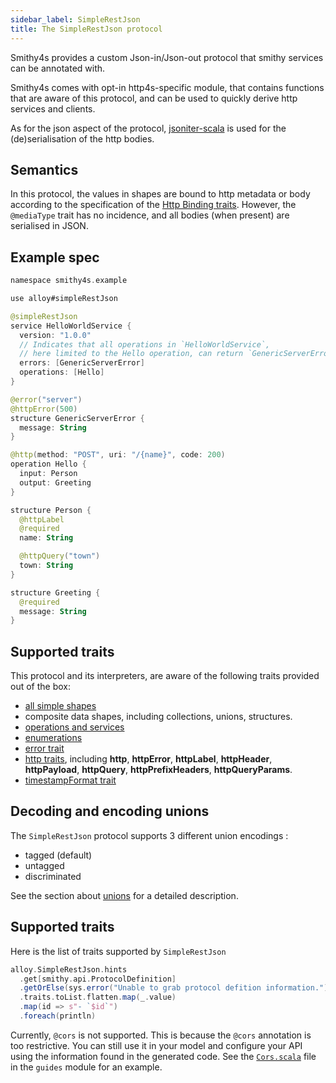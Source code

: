 ```yaml
---
sidebar_label: SimpleRestJson
title: The SimpleRestJson protocol
---
```


Smithy4s provides a custom Json-in/Json-out protocol that smithy services can be annotated with.

Smithy4s comes with opt-in http4s-specific module, that contains functions that are aware of this protocol, and can be used to quickly derive http services and clients.

As for the json aspect of the protocol, [jsoniter-scala](https://github.com/plokhotnyuk/jsoniter-scala/) is used for the (de)serialisation of the http bodies.

## Semantics

In this protocol, the values in shapes are bound to http metadata or body according to the specification of the [Http Binding traits](https://awslabs.github.io/smithy/1.0/spec/core/http-traits.html?highlight=http#http-binding-traits). However, the `@mediaType` trait has no incidence, and all bodies (when present) are serialised in JSON.

## Example spec

```kotlin
namespace smithy4s.example

use alloy#simpleRestJson

@simpleRestJson
service HelloWorldService {
  version: "1.0.0"
  // Indicates that all operations in `HelloWorldService`,
  // here limited to the Hello operation, can return `GenericServerError`.
  errors: [GenericServerError]
  operations: [Hello]
}

@error("server")
@httpError(500)
structure GenericServerError {
  message: String
}

@http(method: "POST", uri: "/{name}", code: 200)
operation Hello {
  input: Person
  output: Greeting
}

structure Person {
  @httpLabel
  @required
  name: String

  @httpQuery("town")
  town: String
}

structure Greeting {
  @required
  message: String
}
```

## Supported traits

This protocol and its interpreters, are aware of the following traits provided out of the box:

* [all simple shapes](https://awslabs.github.io/smithy/1.0/spec/core/model.html#simple-shapes)
* composite data shapes, including collections, unions, structures.
* [operations and services](https://awslabs.github.io/smithy/1.0/spec/core/model.html#service)
* [enumerations](https://awslabs.github.io/smithy/1.0/spec/core/constraint-traits.html#enum-trait)
* [error trait](https://awslabs.github.io/smithy/1.0/spec/core/type-refinement-traits.html#error-trait)
* [http traits](https://awslabs.github.io/smithy/1.0/spec/core/http-traits.html), including **http**, **httpError**, **httpLabel**, **httpHeader**, **httpPayload**, **httpQuery**, **httpPrefixHeaders**, **httpQueryParams**.
* [timestampFormat trait](https://awslabs.github.io/smithy/1.0/spec/core/protocol-traits.html?highlight=timestampformat#timestampformat-trait)

## Decoding and encoding unions

The `SimpleRestJson` protocol supports 3 different union encodings :

* tagged (default)
* untagged
* discriminated

See the section about [unions](../../04-codegen/02-unions.md) for a detailed description.

## Supported traits

Here is the list of traits supported by `SimpleRestJson`

```scala mdoc:passthrough
alloy.SimpleRestJson.hints
  .get[smithy.api.ProtocolDefinition]
  .getOrElse(sys.error("Unable to grab protocol defition information."))
  .traits.toList.flatten.map(_.value)
  .map(id => s"- `$id`")
  .foreach(println)
```

Currently, `@cors` is not supported. This is because the `@cors` annotation is too restrictive. You can still use it in your model and configure your API using the information found in the generated code. See the [`Cors.scala`](https://github.com/disneystreaming/smithy4s/tree/main/modules/guides/src/smithy4s/guides/Cors.scala) file in the `guides` module for an example.
